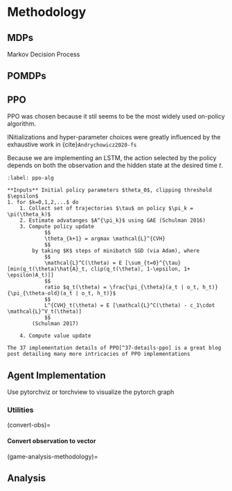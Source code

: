 # Methodology

## MDPs

Markov Decision Process

## POMDPs

## PPO

PPO was chosen because it stil seems to be the most widely used on-policy algorithm.

INitializations and hyper-parameter choices were greatly influenced by the exhaustive work in {cite}`Andrychowicz2020-fs`

Because we are implementing an LSTM, the action selected by the policy depends on both the observation and the hidden state at the desired time $t$.
```{prf:algorithm} Proximal Policy Optimization
:label: ppo-alg

**Inputs** Initial policy parameters $theta_0$, clipping threshold $\epsilon$
1. for $k=0,1,2,...$ do
    1. Collect set of trajectories $\tau$ on policy $\pi_k = \pi(\theta_k)$
    2. Estimate advatanges $A^{\pi_k}$ using GAE (Schulman 2016)
    3. Compute policy update
            $$
            \theta_{k+1} = argmax \mathcal{L}^{CVH} 
            $$
        by taking $K$ steps of minibatch SGD (via Adam), where
            $$
            \mathcal{L}^C(\theta) = E [\sum_{t=0}^{\tau}[min(q_t(\theta)\hat{A}_t, clip(q_t(\theta), 1-\epsilon, 1+ \epsilon)A_t)]]
            $$
            ratio $q_t(\theta) = \frac{\pi_{\theta}(a_t | o_t, h_t)}{\pi_{\theta-old}(a_t | o_t, h_t)}$
            $$
            L^{CVH}_t(\theta) = E [\mathcal{L}^C(\theta) - c_1\cdot \mathcal{L}^V_t(\theta)]
            $$
        (Schulman 2017)

    4. Compute value update

```


```{note}
The 37 implementation details of PPO[^37-details-ppo] is a great blog post detailing many more intricacies of PPO implementations
```

## Agent Implementation

Use pytorchviz or torchview to visualize the pytorch graph

### Utilities

(convert-obs)=
#### Convert observation to vector

(game-analysis-methodology)=
## Analysis


[^37-details-ppo]:https://iclr-blog-track.github.io/2022/03/25/ppo-implementation-details/